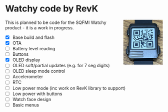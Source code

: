 # Watchy code by RevK

<img align=right width=25% src='Manuals/face.jpg'>

This is planned to be code for the SQFMI Watchy product - it is a work in progress.

- [x] Base build and flash
- [x] OTA
- [ ] Battery level reading
- [ ] Buttons
- [x] OLED display
- [ ] OLED soft/partial updates (e.g. for 7 seg digits)
- [ ] OLED sleep mode control
- [ ] Accelerometer
- [ ] RTC
- [ ] Low power mode (inc work on RevK library to support)
- [ ] Low power with buttons
- [ ] Watch face design
- [ ] Basic menus

